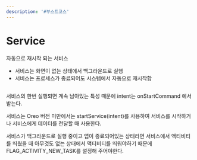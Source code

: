 ```yaml
---
description: '#부스트코스'
---
```


# Service

자동으로 재시작 되는 서비스 

* 서비스는 화면이 없는 상태에서 백그라운드로 실행 
* 서비스는 프로세스가 종료되어도 시스템에서 자동으로 재시작함 

```text

```

서비스의 한번 실행되면 계속 남아있는 특성 때문에 intent는  onStartCommand 에서 받는다. 

서비스는 Oreo 버전 미만에서는 startService\(intent\)를 사용하여 서비스를 시작하거나 서비스에게 데이터를 전달할 때 사용한다. 

서비스가 백그라운드로 실행 중이고 앱이 종료되어있는 상태라면 서비스에서 액티비티를 띄웠을 때 아무것도 없는 상태에서 액티비티를 띄워야하기 때문에 FLAG\_ACTIVITY\_NEW\_TASK를 설정해 주어야한다. 





